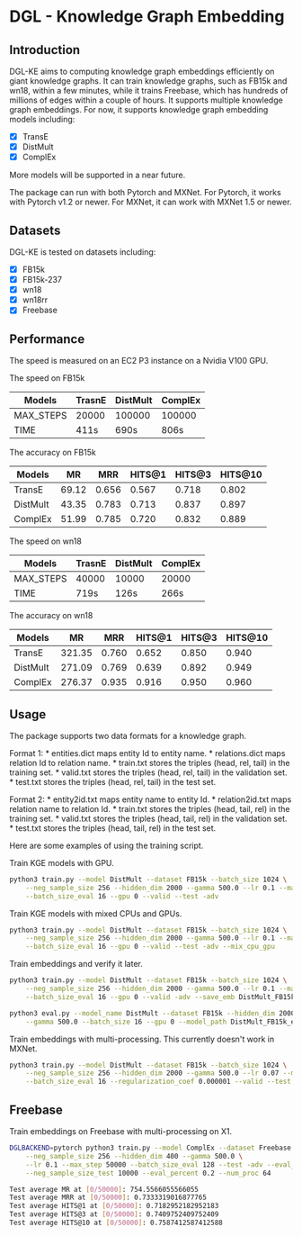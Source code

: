 # DGL - Knowledge Graph Embedding


## Introduction

DGL-KE aims to computing knowledge graph embeddings efficiently on giant knowledge graphs.
It can train knowledge graphs, such as FB15k and wn18, within a few minutes, while it trains
Freebase, which has hundreds of millions of edges within a couple of hours.
It supports multiple knowledge graph embeddings. For now, it supports knowledge graph embedding
models including:
 
- [x] TransE
- [x] DistMult
- [x] ComplEx

More models will be supported in a near future.

The package can run with both Pytorch and MXNet. For Pytorch, it works with Pytorch v1.2 or newer.
For MXNet, it can work with MXNet 1.5 or newer.

## Datasets

DGL-KE is tested on datasets including:

- [x] FB15k
- [x] FB15k-237
- [x] wn18
- [x] wn18rr
- [x] Freebase

## Performance

The speed is measured on an EC2 P3 instance on a Nvidia V100 GPU.

The speed on FB15k

|  Models | TrasnE | DistMult | ComplEx |
|---------|--------|----------|---------|
|MAX_STEPS| 20000  | 100000   | 100000  |
|TIME     | 411s   | 690s     | 806s    |

The accuracy on FB15k

|  Models  |  MR   |  MRR  | HITS@1 | HITS@3 | HITS@10 |
|----------|-------|-------|--------|--------|---------|
| TransE   | 69.12 | 0.656 | 0.567  | 0.718  | 0.802   |
| DistMult | 43.35 | 0.783 | 0.713  | 0.837  | 0.897   |
| ComplEx  | 51.99 | 0.785 | 0.720  | 0.832  | 0.889   |

The speed on wn18

|  Models | TrasnE | DistMult | ComplEx |
|---------|--------|----------|---------|
|MAX_STEPS| 40000  | 10000    | 20000   |
|TIME     | 719s   | 126s     | 266s    |

The accuracy on wn18

|  Models  |  MR    |  MRR  | HITS@1 | HITS@3 | HITS@10 |
|----------|--------|-------|--------|--------|---------|
| TransE   | 321.35 | 0.760 | 0.652  | 0.850  | 0.940   |
| DistMult | 271.09 | 0.769 | 0.639  | 0.892  | 0.949   |
| ComplEx  | 276.37 | 0.935 | 0.916  | 0.950  | 0.960   |

## Usage

The package supports two data formats for a knowledge graph.

Format 1:
    * entities.dict maps entity Id to entity name.
    * relations.dict maps relation Id to relation name.
    * train.txt stores the triples (head, rel, tail) in the training set.
    * valid.txt stores the triples (head, rel, tail) in the validation set.
    * test.txt stores the triples (head, rel, tail) in the test set.

Format 2:
    * entity2id.txt maps entity name to entity Id.
    * relation2id.txt maps relation name to relation Id.
    * train.txt stores the triples (head, tail, rel) in the training set.
    * valid.txt stores the triples (head, tail, rel) in the validation set.
    * test.txt stores the triples (head, tail, rel) in the test set.

Here are some examples of using the training script.

Train KGE models with GPU.

```bash
python3 train.py --model DistMult --dataset FB15k --batch_size 1024 \
    --neg_sample_size 256 --hidden_dim 2000 --gamma 500.0 --lr 0.1 --max_step 100000 \
    --batch_size_eval 16 --gpu 0 --valid --test -adv
```

Train KGE models with mixed CPUs and GPUs.

```bash
python3 train.py --model DistMult --dataset FB15k --batch_size 1024 \
    --neg_sample_size 256 --hidden_dim 2000 --gamma 500.0 --lr 0.1 --max_step 100000 \
    --batch_size_eval 16 --gpu 0 --valid --test -adv --mix_cpu_gpu
```

Train embeddings and verify it later.

```bash
python3 train.py --model DistMult --dataset FB15k --batch_size 1024 \
    --neg_sample_size 256 --hidden_dim 2000 --gamma 500.0 --lr 0.1 --max_step 100000 \
    --batch_size_eval 16 --gpu 0 --valid -adv --save_emb DistMult_FB15k_emb

python3 eval.py --model_name DistMult --dataset FB15k --hidden_dim 2000 \
    --gamma 500.0 --batch_size 16 --gpu 0 --model_path DistMult_FB15k_emb/

```

Train embeddings with multi-processing. This currently doesn't work in MXNet.
```bash
python3 train.py --model DistMult --dataset FB15k --batch_size 1024 \
    --neg_sample_size 256 --hidden_dim 2000 --gamma 500.0 --lr 0.07 --max_step 3000 \
    --batch_size_eval 16 --regularization_coef 0.000001 --valid --test -adv --num_proc 8
```

## Freebase
Train embeddings on Freebase with multi-processing on X1.
```bash
DGLBACKEND=pytorch python3 train.py --model ComplEx --dataset Freebase --batch_size 1024 \
    --neg_sample_size 256 --hidden_dim 400 --gamma 500.0 \
    --lr 0.1 --max_step 50000 --batch_size_eval 128 --test -adv --eval_interval 300000 \
    --neg_sample_size_test 10000 --eval_percent 0.2 --num_proc 64

Test average MR at [0/50000]: 754.5566055566055
Test average MRR at [0/50000]: 0.7333319016877765
Test average HITS@1 at [0/50000]: 0.7182952182952183
Test average HITS@3 at [0/50000]: 0.7409752409752409
Test average HITS@10 at [0/50000]: 0.7587412587412588
```
